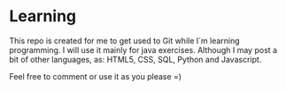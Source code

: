 # Learning

This repo is created for me to get used to Git while I´m learning programming.
I will use it mainly for java exercises. 
Although I may post a bit of other languages, as: HTML5, CSS, SQL, Python and Javascript.

Feel free to comment or use it as you please =)
